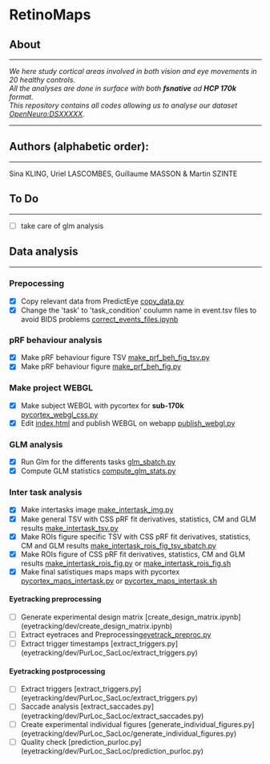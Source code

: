 # RetinoMaps
## About
---
*We here study cortical areas involved in both vision and eye movements in 20 healthy controls.</br>*
*All the analyses are done in surface with both **fsnative** ad **HCP 170k** format.</br>*
*This repository contains all codes allowing us to analyse our dataset [OpenNeuro:DSXXXXX](https://openneuro.org/datasets/dsXXXX).</br>*

---
## Authors (alphabetic order): 
---
Sina KLING, Uriel LASCOMBES, Guillaume MASSON & Martin SZINTE

## To Do 
---
- [ ] take care of glm analysis

## Data analysis
---
### Prepocessing
- [x] Copy relevant data from PredictEye [copy_data.py](preproc/bids_copy_data.sh) 
- [x] Change the 'task' to 'task_condition' coulumn name in event.tsv files to avoid BIDS problems [correct_events_files.ipynb](preproc/correct_events_files.ipynb)

### pRF behaviour analysis
- [x] Make pRF behaviour figure TSV [make_prf_beh_fig_tsv.py](pRF_beh/make_prf_beh_fig_tsv.py)
- [x] Make pRF behaviour figure [make_prf_beh_fig.py](pRF_beh/make_prf_beh_fig.py)

### Make project WEBGL
- [x] Make subject WEBGL with pycortex for **sub-170k** [pycortex_webgl_css.py](webgl/pycortex_webgl_css.py)
- [x] Edit [index.html](analysis_code/postproc/prf/webgl/index.html) and publish WEBGL on webapp [publish_webgl.py](webgl/publish_webgl.py)

### GLM analysis
- [x] Run Glm for the differents tasks [glm_sbatch.py](glm/fit/glm_sbatch.py)
- [x] Compute GLM statistics [compute_glm_stats.py](glm/postfit/compute_glm_stats.py)

### Inter task analysis
- [x] Make intertasks image [make_intertask_img.py](intertask/make_intertask_img.py)
- [x] Make general TSV with CSS pRF fit derivatives, statistics, CM and GLM results [make_intertask_tsv.py](intertask/make_intertask_tsv.py)
- [x] Make ROIs figure specific TSV with CSS pRF fit derivatives, statistics, CM  and GLM results [make_intertask_rois_fig_tsv_sbatch.py](intertask/make_rois_fig_tsv.py) 
- [x] Make ROIs figure of CSS pRF fit derivatives, statistics, CM and GLM results [make_intertask_rois_fig.py](intertask/make_intertask_rois_fig.py) or [make_intertask_rois_fig.sh](intertask/make_intertask_rois_fig.sh)
- [x] Make final satistiques maps maps with pycortex [pycortex_maps_intertask.py](intertask/pycortex_maps_intertask.py) or [pycortex_maps_intertask.sh](intertask/pycortex_maps_intertask.sh)

#### Eyetracking preprocessing 
- [ ] Generate experimental design matrix [create_design_matrix.ipynb] (eyetracking/dev/create_design_matrix.ipynb)
- [ ] Extract eyetraces and Preprocessing[eyetrack_preproc.py](eyetracking/dev/eyetrack_preproc.py)
- [ ] Extract trigger timestamps [extract_triggers.py] (eyetracking/dev/PurLoc_SacLoc/extract_triggers.py)

#### Eyetracking postprocessing
- [ ] Extract triggers [extract_triggers.py] (eyetracking/dev/PurLoc_SacLoc/extract_triggers.py)
- [ ] Saccade analysis [extract_saccades.py] (eyetracking/dev/PurLoc_SacLoc/extract_saccades.py)
- [ ] Create experimental individual figures [generate_individual_figures.py] (eyetracking/dev/PurLoc_SacLoc/generate_individual_figures.py)
- [ ] Quality check [prediction_purloc.py] (eyetracking/dev/PurLoc_SacLoc/prediction_purloc.py)